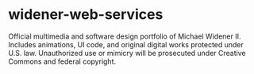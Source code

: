 # widener-web-services
Official multimedia and software design portfolio of Michael Widener II. Includes animations, UI code, and original digital works protected under U.S. law. Unauthorized use or mimicry will be prosecuted under Creative Commons and federal copyright.
